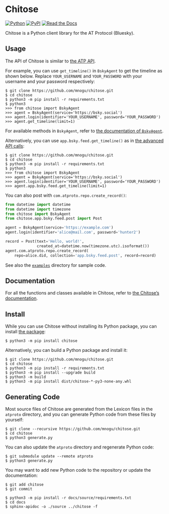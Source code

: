 # Chitose

[![Python](https://img.shields.io/pypi/pyversions/chitose.svg)](https://badge.fury.io/py/chitose)
[![PyPI](https://badge.fury.io/py/chitose.svg)](https://badge.fury.io/py/chitose)
[![Read the Docs](https://readthedocs.org/projects/chitose/badge/?version=latest&style=flat)](https://chitose.readthedocs.io/en/latest/)

Chitose is a Python client library for the AT Protocol (Bluesky).

## Usage

The API of Chitose is similar to [the ATP API](https://github.com/bluesky-social/atproto/blob/main/packages/api/README.md).

For example, you can use `get_timeline()` in `BskyAgent` to get the timeline as shown below. Replace `YOUR_USERNAME` and `YOUR_PASSWORD` with your username and your password respectively:

```
$ git clone https://github.com/mnogu/chitose.git
$ cd chitose
$ python3 -m pip install -r requirements.txt
$ python3
>>> from chitose import BskyAgent
>>> agent = BskyAgent(service='https://bsky.social')
>>> agent.login(identifier='YOUR_USERNAME', password='YOUR_PASSWORD')
>>> agent.get_timeline(limit=1)
```
For available methods in `BskyAgent`, refer to [the documentation of `BskyAgent`](https://chitose.readthedocs.io/en/latest/chitose.html#chitose.BskyAgent).

Alternatively, you can use `app.bsky.feed.get_timeline()` as in [the advanced API calls](https://github.com/bluesky-social/atproto/blob/main/packages/api/README.md#advanced-api-calls):

```
$ git clone https://github.com/mnogu/chitose.git
$ cd chitose
$ python3 -m pip install -r requirements.txt
$ python3
>>> from chitose import BskyAgent
>>> agent = BskyAgent(service='https://bsky.social')
>>> agent.login(identifier='YOUR_USERNAME', password='YOUR_PASSWORD')
>>> agent.app.bsky.feed.get_timeline(limit=1)
```

You can also post with `com.atproto.repo.create_record()`:
```python
from datetime import datetime
from datetime import timezone
from chitose import BskyAgent
from chitose.app.bsky.feed.post import Post

agent = BskyAgent(service='https://example.com')
agent.login(identifier='alice@mail.com', password='hunter2')

record = Post(text='Hello, world!',
              created_at=datetime.now(timezone.utc).isoformat())
agent.com.atproto.repo.create_record(
    repo=alice.did, collection='app.bsky.feed.post', record=record)
```

See also the [`examples`](https://github.com/mnogu/chitose/tree/main/examples) directory for sample code.

## Documentation

For all the functions and classes available in Chitose, refer to [the Chitose’s documentation](https://chitose.readthedocs.io/en/latest/).

## Install

While you can use Chitose without installing its Python package, you can install [the package](https://pypi.org/project/chitose/):
```
$ python3 -m pip install chitose
```

Alternatively, you can build a Python package and install it:
```
$ git clone https://github.com/mnogu/chitose.git
$ cd chitose
$ python3 -m pip install -r requirements.txt
$ python3 -m pip install --upgrade build
$ python3 -m build
$ python3 -m pip install dist/chitose-*-py3-none-any.whl
```

## Generating Code

Most source files of Chitose are generated from the Lexicon files in the `atproto` directory, and you can generate Python code from these files by yourself:
```
$ git clone --recursive https://github.com/mnogu/chitose.git
$ cd chitose
$ python3 generate.py
```

You can also update the `atproto` directory and regenerate Python code:
```
$ git submodule update --remote atproto
$ python3 generate.py
```

You may want to add new Python code to the repository or update the documentation:
```
$ git add chitose
$ git commit
```
```
$ python3 -m pip install -r docs/source/requirements.txt
$ cd docs
$ sphinx-apidoc -o ./source ../chitose -f
```